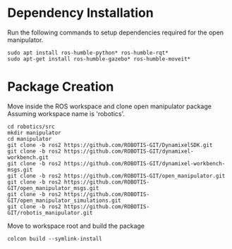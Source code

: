 # Dependency Installation

Run the following commands to setup dependencies required for the open manipulator.

```Linux
sudo apt install ros-humble-python* ros-humble-rqt*
sudo apt-get install ros-humble-gazebo* ros-humble-moveit*
```

# Package Creation

Move inside the ROS workspace and clone open manipulator package
Assuming workspace name is 'robotics'.

```Linux
cd robotics/src
mkdir manipulator
cd manipulator
git clone -b ros2 https://github.com/ROBOTIS-GIT/DynamixelSDK.git
git clone -b ros2 https://github.com/ROBOTIS-GIT/dynamixel-workbench.git
git clone -b ros2 https://github.com/ROBOTIS-GIT/dynamixel-workbench-msgs.git
git clone -b ros2 https://github.com/ROBOTIS-GIT/open_manipulator.git
git clone -b ros2 https://github.com/ROBOTIS-GIT/open_manipulator_msgs.git
git clone -b ros2 https://github.com/ROBOTIS-GIT/open_manipulator_simulations.git
git clone -b ros2 https://github.com/ROBOTIS-GIT/robotis_manipulator.git
```

Move to workspace root and build the package

```Linux
colcon build --symlink-install
```
